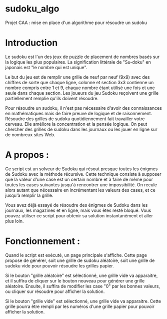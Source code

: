 # sudoku_algo
Projet CAA  : mise en place d'un algorithme pour résoudre un sudoku

# Introduction
Le sudoku est l'un des jeux de puzzle de placement de nombres basés sur la logique les plus populaires. La signification littérale de "Su-doku" en japonais est "le nombre qui est unique".

Le but du jeu est de remplir une grille de neuf par neuf (9x9) avec des chiffres de sorte que chaque ligne, colonne et section 3x3 contienne un nombre compris entre 1 et 9, chaque nombre étant utilisé une fois et une seule dans chaque section. Les joueurs du jeu Sudoku reçoivent une grille partiellement remplie qu'ils doivent résoudre.

Pour résoudre un sudoku, il n'est pas nécessaire d'avoir des connaissances en mathématiques mais de faire preuve de logique et de raisonnement. Résoudre des grilles de sudoku quotidiennement fait travailler votre cerveau. Elle améliore la concentration et la pensée logique. On peut chercher des grilles de sudoku dans les journaux ou les jouer en ligne sur de nombreux sites Web.

# A propos :
Ce script est un solveur de Sudoku qui résout presque toutes les énigmes de Sudoku avec la méthode récursive. Cette technique consiste à supposer que la valeur d'une case est un certain nombre et à faire de même pour toutes les cases suivantes jusqu'à rencontrer une impossibilité. On recule alors autant que nécessaire en incrémentant les valeurs des cases, et ce jusqu'à remplir la grille. 

Vous avez déjà essayé de résoudre des énigmes de Sudoku dans les journaux, les magazines et en ligne, mais vous êtes resté bloqué. Vous pouvez utiliser ce script pour obtenir sa solution instantanément et aller plus loin.

# Fonctionnement :
Quand le script est exécuté, un page principale s'affiche. Cette page propose de générer, soit une grille de sudoku aléatoire, soit une grille de sudoku vide pour pouvoir résoudre les grilles papier.

Si le bouton "grille aléatoire" est sélectionné, une grille vide va apparaitre, et il suffira de cliquer sur le bouton nouveau pour générer une grille aléatoire. Ensuite, il suffira de modifier les case "0" par les bonnes valeurs, ou cliquer sur résoudre pour afficher la solution.

Si le bouton "grille vide" est sélectionné, une grille vide va apparaitre. Cette grille pourra être rempli par les numéros d'une grille papier pour pouvoir afficher la solution.

